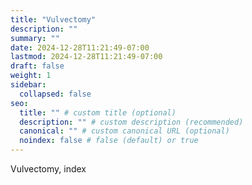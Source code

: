 ```yaml
---
title: "Vulvectomy"
description: ""
summary: ""
date: 2024-12-28T11:21:49-07:00
lastmod: 2024-12-28T11:21:49-07:00
draft: false
weight: 1
sidebar:
  collapsed: false
seo:
  title: "" # custom title (optional)
  description: "" # custom description (recommended)
  canonical: "" # custom canonical URL (optional)
  noindex: false # false (default) or true
---
```

Vulvectomy, index
